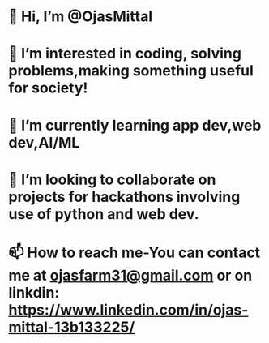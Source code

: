 # 👋 Hi, I’m @OjasMittal 
# 👀 I’m interested in coding, solving problems,making something useful for society!
# 🌱 I’m currently learning app dev,web dev,AI/ML
# 💞️ I’m looking to collaborate on projects for hackathons involving use of python and web dev.
# 📫 How to reach me-You can contact me at ojasfarm31@gmail.com or on linkdin: https://www.linkedin.com/in/ojas-mittal-13b133225/

<!---
OjasMittal/OjasMittal is a ✨ special ✨ repository because its `README.md` (this file) appears on your GitHub profile.
You can click the Preview link to take a look at your changes.
--->
